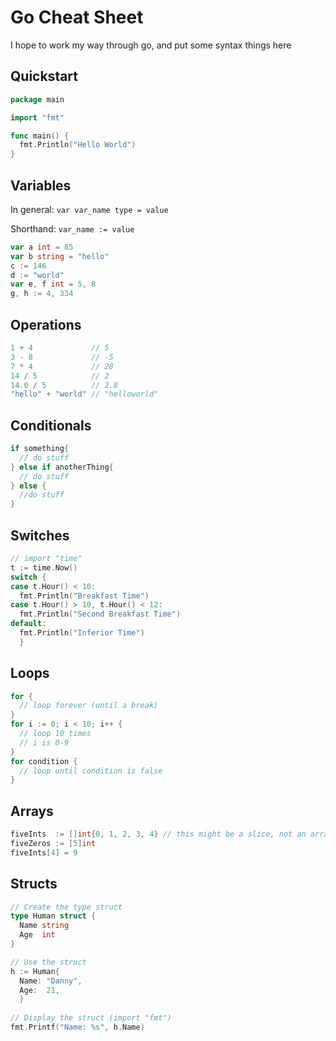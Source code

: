 # Go Cheat Sheet

I hope to work my way through go, and put some syntax things here

## Quickstart

```go
package main

import "fmt"

func main() {
  fmt.Println("Hello World")
}
```

## Variables

In general: `var var_name type = value`

Shorthand: `var_name := value`

```go
var a int = 85
var b string = "hello"
c := 146
d := "world"
var e, f int = 5, 8
g, h := 4, 334
```

## Operations

```go
1 + 4             // 5
3 - 8             // -5
7 * 4             // 28
14 / 5            // 2
14.0 / 5          // 2.8
"hello" + "world" // "helloworld"
```

## Conditionals

```go
if something{
  // do stuff
} else if anotherThing{
  // do stuff
} else {
  //do stuff
}
```

## Switches

```go
// import "time"
t := time.Now()
switch {
case t.Hour() < 10:
  fmt.Println("Breakfast Time")
case t.Hour() > 10, t.Hour() < 12:
  fmt.Println("Second Breakfast Time")
default:
  fmt.Println("Inferior Time")
  }
```

## Loops

```go
for {
  // loop forever (until a break)
}
for i := 0; i < 10; i++ {
  // loop 10 times
  // i is 0-9
}
for condition {
  // loop until condition is false
}
```

## Arrays

```go
fiveInts  := []int{0, 1, 2, 3, 4} // this might be a slice, not an array
fiveZeros := [5]int
fiveInts[4] = 9
```

## Structs

```go
// Create the type struct
type Human struct {
  Name string
  Age  int
}

// Use the struct
h := Human{
  Name: "Danny",
  Age:  21,
  }
  
// Display the struct (import "fmt")
fmt.Printf("Name: %s", h.Name)
```
